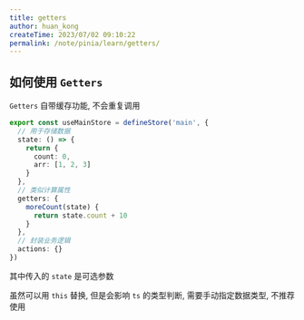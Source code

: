 ```yaml
---
title: getters
author: huan_kong
createTime: 2023/07/02 09:10:22
permalink: /note/pinia/learn/getters/
---
```


## 如何使用 `Getters`

`Getters` 自带缓存功能, 不会重复调用

~~~typescript
export const useMainStore = defineStore('main', {
  // 用于存储数据
  state: () => {
    return {
      count: 0,
      arr: [1, 2, 3]
    }
  },
  // 类似计算属性
  getters: {
    moreCount(state) {
      return state.count + 10
    }
  },
  // 封装业务逻辑
  actions: {}
})
~~~

其中传入的 `state` 是可选参数

虽然可以用 `this` 替换, 但是会影响 `ts` 的类型判断, 需要手动指定数据类型, 不推荐使用
